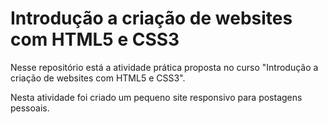# Introdução a criação de websites com HTML5 e CSS3

Nesse repositório está a atividade prática proposta no curso "Introdução a criação de websites com HTML5 e CSS3". 

Nesta atividade foi criado um pequeno site responsivo para postagens pessoais.

